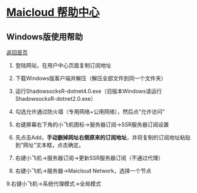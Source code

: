 # [Maicloud 帮助中心](/README.md)

## Windows版使用帮助
[返回首页](/README.md)

1. 登陆网站，在用户中心页面复制订阅地址

2. 下载Windows版客户端并解压（解压全部文件到同一个文件夹）

3. 运行ShadowsocksR-dotnet4.0.exe（旧版本Windows请运行ShadowsocksR-dotnet2.0.exe）

4. 勾选允许通过防火墙（专用网络+公用网络），然后点“允许访问”

5. 右键屏幕右下角的小飞机图标→服务器订阅→SSR服务器订阅设置

6. 先点击Add，**手动删掉网址右侧原来的订阅地址**，并将复制的订阅地址粘贴到“网址”文本框，点击确定。

7. 右键小飞机→服务器订阅→更新SSR服务器订阅（不通过代理）

8. 右键小飞机→服务器→Maicloud Network，选择一个节点

9.右键小飞机→系统代理模式→全局模式
